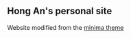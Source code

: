 ## Hong An's personal site
Website modified from the [minima theme](https://github.com/jekyll/minima)
